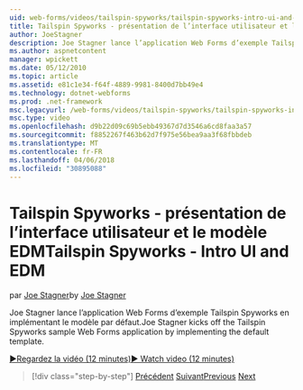 ```yaml
---
uid: web-forms/videos/tailspin-spyworks/tailspin-spyworks-intro-ui-and-edm
title: Tailspin Spyworks - présentation de l’interface utilisateur et le modèle EDM | Documents Microsoft
author: JoeStagner
description: Joe Stagner lance l’application Web Forms d’exemple Tailspin Spyworks en implémentant le modèle par défaut.
ms.author: aspnetcontent
manager: wpickett
ms.date: 05/12/2010
ms.topic: article
ms.assetid: e81c1e34-f64f-4889-9981-8400d7bb49e4
ms.technology: dotnet-webforms
ms.prod: .net-framework
msc.legacyurl: /web-forms/videos/tailspin-spyworks/tailspin-spyworks-intro-ui-and-edm
msc.type: video
ms.openlocfilehash: d9b22d09c69b5ebb49367d7d3546a6cd8faa3a57
ms.sourcegitcommit: f8852267f463b62d7f975e56bea9aa3f68fbbdeb
ms.translationtype: MT
ms.contentlocale: fr-FR
ms.lasthandoff: 04/06/2018
ms.locfileid: "30895088"
---
```

<a name="tailspin-spyworks---intro-ui-and-edm"></a><span data-ttu-id="bbf11-103">Tailspin Spyworks - présentation de l’interface utilisateur et le modèle EDM</span><span class="sxs-lookup"><span data-stu-id="bbf11-103">Tailspin Spyworks - Intro UI and EDM</span></span>
====================
<span data-ttu-id="bbf11-104">par [Joe Stagner](https://github.com/JoeStagner)</span><span class="sxs-lookup"><span data-stu-id="bbf11-104">by [Joe Stagner](https://github.com/JoeStagner)</span></span>

<span data-ttu-id="bbf11-105">Joe Stagner lance l’application Web Forms d’exemple Tailspin Spyworks en implémentant le modèle par défaut.</span><span class="sxs-lookup"><span data-stu-id="bbf11-105">Joe Stagner kicks off the Tailspin Spyworks sample Web Forms application by implementing the default template.</span></span>

[<span data-ttu-id="bbf11-106">&#9654;Regardez la vidéo (12 minutes)</span><span class="sxs-lookup"><span data-stu-id="bbf11-106">&#9654; Watch video (12 minutes)</span></span>](https://channel9.msdn.com/Blogs/ASP-NET-Site-Videos/tailspin-spyworks-intro-ui-and-edm)

> [!div class="step-by-step"]
> <span data-ttu-id="bbf11-107">[Précédent](tailspin-spyworks-implementing-and-using-the-also-purchased-control.md)
> [Suivant](tailspin-spyworks-directory-organization.md)</span><span class="sxs-lookup"><span data-stu-id="bbf11-107">[Previous](tailspin-spyworks-implementing-and-using-the-also-purchased-control.md)
[Next](tailspin-spyworks-directory-organization.md)</span></span>
